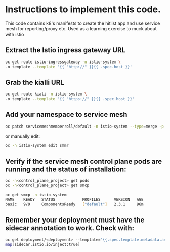 # Instructions to implement this code.
This code contains k8's manifests to create the hitlist app and use service mesh for reporting/proxy etc.
Used as a learning exercise to muck about with istio

## Extract the Istio ingress gateway URL
```bash
oc get route istio-ingressgateway -n istio-system \
-o template --template '{{ "http://" }}{{ .spec.host }}'
```

## Grab the kialli URL
```bash
oc get route kiali -n istio-system \
-o template --template '{{ "https://" }}{{ .spec.host }}'
```

## Add your namespace to service mesh
```bash
oc patch servicemeshmemberroll/default -n istio-system --type=merge -p '{"spec": {"members": ["hitlist"]}}'
```
or manually edit:
```bash
oc -n istio-system edit smmr
```
## Verify if the service mesh control plane pods are running and the status of installation:
```bash
oc -n<control_plane_project> get pods
oc -n<control_plane_project> get smcp

oc get smcp -n istio-system
NAME    READY   STATUS            PROFILES      VERSION   AGE
basic   9/9     ComponentsReady   ["default"]   2.3.1     96m
```
## Remember your deployment must have the sidecar annotation to work.  Check with:
```bash
oc get deployment/<deployment> --template='{{.spec.template.metadata.annotations}}'
map[sidecar.istio.io/inject:true]
```
